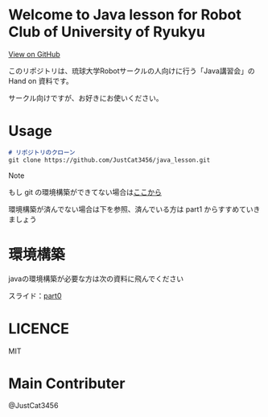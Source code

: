 # Welcome to Java lesson for Robot Club of University of Ryukyu
<a href="https://github.com/JustCat3456/java_lesson"> <div class="btn-square"><i class="fab fa-github"></i> View on GitHub</div></a>

このリポジトリは、琉球大学Robotサークルの人向けに行う「Java講習会」の Hand on 資料です。

サークル向けですが、お好きにお使いください。

# Usage

```md
# リポジトリのクローン
git clone https://github.com/JustCat3456/java_lesson.git
```

>[!NOTE]
>もし git の環境構築ができてない場合は[ここから](https://docs.google.com/presentation/d/1xSWBKu-rPGJ7vYiRrm72UvACdNRMTLPCBWk9dQlg7CY/edit#slide=id.g2f11d25bc9b_0_9)

環境構築が済んでない場合は下を参照、済んでいる方は part1 からすすめていきましょう

# 環境構築
javaの環境構築が必要な方は次の資料に飛んでください

スライド：[part0](https://docs.google.com/presentation/d/1lCH-qXEnX-DOkh1mO9HDAKTuva4rpODlIfX8Jl-URm4/edit?usp=sharing)

# LICENCE

MIT

# Main Contributer

@JustCat3456
